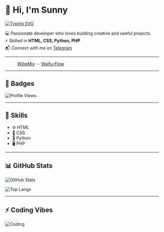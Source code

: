 
<!--
**sunnyptl95/sunnyptl95** is a ✨ _special_ ✨ repository because its `README.md` (this file) appears on your GitHub profile.

Here are some ideas to get you started:

- 🔭 I’m currently working on ...
- 🌱 I’m currently learning ...
- 👯 I’m looking to collaborate on ...
- 🤔 I’m looking for help with ...
- 💬 Ask me about ...
- 📫 How to reach me: ...
- 😄 Pronouns: ...
- ⚡ Fun fact: ...
-->
# 👋 Hi, I'm Sunny 

[![Typing SVG](https://readme-typing-svg.demolab.com?font=Fira+Code&weight=500&size=25&pause=1000&center=true&random=true&width=435&lines=SUNNY+PATEL;HTML+%7C+CSS+%7C+PYTHON+%7C+PHP+)](https://git.io/typing-svg)

💻 Passionate developer who loves building creative and useful projects.  
⚡ Skilled in **HTML, CSS, Python, PHP**  
📬 Connect with me on [Telegram](https://t.me/JUST_7D5)

---
> [WibeMix](https://wibemix.netlify.app)
--
> [Waifu-Flow](https://waifu-flow.netlify.app/)
---

## 🔗 Badges
![Profile Views](https://komarev.com/ghpvc/?username=sunnyptl95&label=Profile%20Views&color=blue&style=flat)  


---

## 🚀 Skills
- 🌐 HTML  
- 🎨 CSS  
- 🐍 Python  
- 🖥️ PHP  

---

## 📊 GitHub Stats
![GitHub Stats](https://github-readme-stats.vercel.app/api?username=sunnyptl95&show_icons=true&theme=radical)

![Top Langs](https://github-readme-stats.vercel.app/api/top-langs/?username=sunnyptl95&layout=compact&theme=radical)

---

## ⚡ Coding Vibes
![Coding](https://media.giphy.com/media/qgQUggAC3Pfv687qPC/giphy.gif)

